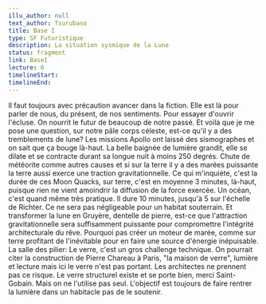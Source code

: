 ```yaml
---
illu_author: null
text_author: Tsurubaso
title: Base I
type: SF Futuristique
description: La situation sysmique de la Lune
status: fragment
link: BaseI
lecture: 0
timelineStart: 
timelineEnd: 
---
```


Il faut toujours avec précaution avancer dans la fiction. Elle est là pour parler de nous, du présent, de nos sentiments. Pour essayer d'ouvrir l'écluse. On nourrit le futur de beaucoup de notre passé. Et voilà que je me pose une question, sur notre pâle corps céleste, est-ce qu'il y a des tremblements de lune? Les missions Apollo ont laissé des sismographes et on sait que ça bouge là-haut. La belle baignée de lumière grandit, elle se dilate et se contracte durant sa longue nuit à moins 250 degrés. Chute de météorite comme autres causes et si sur la terre il y a des marées puissante la terre aussi exerce une traction gravitationnelle. Ce qui m'inquiète, c'est la durée de ces Moon Quacks, sur terre, c'est en moyenne 3 minutes, là-haut, puisque rien ne vient amoindrir la diffusion de la force exercée. Un océan, c'est quand même très pratique. Il dure 10 minutes, jusqu'à 5 sur l'échelle de Richter. Ce ne sera pas négligeable pour un habitat souterrain. Et transformer la lune en Gruyère, dentelle de pierre, est-ce que l'attraction gravitationnelle sera suffisamment puissante pour compromettre l'intégrité architecturale du rêve. Pourquoi pas créer un moteur de marée, comme sur terre profitant de l'inévitable pour en faire une source d'énergie inépuisable.   
La salle des pilier: Le verre, c'est un gros challenge technique. On pourrait citer la construction de Pierre Chareau à Paris, "la maison de verre", lumière et lecture mais ici le verre n'est pas portant. Les architectes ne prennent pas ce risque. Le verre structurel existe et se porte bien, merci Saint-Gobain. Mais on ne l'utilise pas seul. 
L'objectif est toujours de faire rentrer la lumière dans un habitacle pas de le soutenir. 
